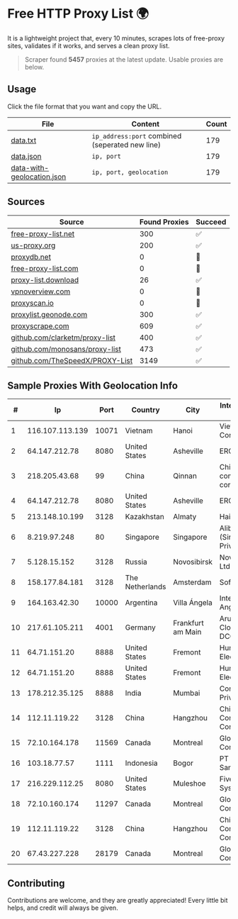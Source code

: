 
# Free HTTP Proxy List 🌍

It is a lightweight project that, every 10 minutes, scrapes lots of free-proxy sites, validates if it works, and serves a clean proxy list.


> Scraper found **5457** proxies at the latest update. Usable proxies are below.

## Usage

Click the file format that you want and copy the URL.


|File|Content|Count|
|----|-------|-----|
|[data.txt](https://raw.githubusercontent.com/themiralay/Proxy-List-World/master/data.txt)|`ip_address:port` combined (seperated new line)|179|
|[data.json](https://raw.githubusercontent.com/themiralay/Proxy-List-World/master/data.json)|`ip, port`|179|
|[data-with-geolocation.json](https://raw.githubusercontent.com/themiralay/Proxy-List-World/master/data-with-geolocation.json)|`ip, port, geolocation`|179|

## Sources

|Source|Found Proxies|Succeed|
|------|-------------|-------|
|[free-proxy-list.net](https://free-proxy-list.net)|300|✅|
|[us-proxy.org](https://www.us-proxy.org)|200|✅|
|[proxydb.net](http://proxydb.net)|0|🚫|
|[free-proxy-list.com](https://free-proxy-list.com/?page=&port=&type%5B%5D=http&type%5B%5D=https&up_time=0&search=Search)|0|🚫|
|[proxy-list.download](https://www.proxy-list.download/HTTP)|26|✅|
|[vpnoverview.com](https://vpnoverview.com/privacy/anonymous-browsing/free-proxy-servers)|0|🚫|
|[proxyscan.io](https://www.proxyscan.io)|0|🚫|
|[proxylist.geonode.com](https://proxylist.geonode.com/api/proxy-list?limit=300&page=1&sort_by=lastChecked&sort_type=desc&protocols=http,https)|300|✅|
|[proxyscrape.com](https://api.proxyscrape.com/v2/?request=displayproxies&protocol=http&timeout=10000&country=all&ssl=all&anonymity=all)|609|✅|
|[github.com/clarketm/proxy-list](https://raw.githubusercontent.com/clarketm/proxy-list/master/proxy-list-raw.txt)|400|✅|
|[github.com/monosans/proxy-list](https://raw.githubusercontent.com/monosans/proxy-list/main/proxies/http.txt)|473|✅|
|[github.com/TheSpeedX/PROXY-List](https://raw.githubusercontent.com/TheSpeedX/PROXY-List/master/http.txt)|3149|✅|


## Sample Proxies With Geolocation Info

|#|Ip|Port|Country|City|Internet Service Provider|
|-|--|----|-------|----|-------------------------|
|1|116.107.113.139|10071|Vietnam|Hanoi|Viettel Corporation|
|2|64.147.212.78|8080|United States|Asheville|ERC Broadband|
|3|218.205.43.68|99|China|Qinnan|China Mobile communications corporation|
|4|64.147.212.78|8080|United States|Asheville|ERC Broadband|
|5|213.148.10.199|3128|Kazakhstan|Almaty|Haicom Limited|
|6|8.219.97.248|80|Singapore|Singapore|Alibaba Cloud (Singapore) Private Limited|
|7|5.128.15.152|3128|Russia|Novosibirsk|Novotelecom Ltd|
|8|158.177.84.181|3128|The Netherlands|Amsterdam|SoftLayer|
|9|164.163.42.30|10000|Argentina|Villa Ángela|Interret Villa Angela SRL|
|10|217.61.105.211|4001|Germany|Frankfurt am Main|Aruba GmbH Cloud Network DC05|
|11|64.71.151.20|8888|United States|Fremont|Hurricane Electric LLC|
|12|64.71.151.20|8888|United States|Fremont|Hurricane Electric LLC|
|13|178.212.35.125|8888|India|Mumbai|Contabo Asia Private Limited|
|14|112.11.119.22|3128|China|Hangzhou|China Mobile Communications Corporation|
|15|72.10.164.178|11569|Canada|Montreal|GloboTech Communications|
|16|103.18.77.57|1111|Indonesia|Bogor|PT Usaha Adi Sanggoro|
|17|216.229.112.25|8080|United States|Muleshoe|Five Area Systems, LLC|
|18|72.10.160.174|11297|Canada|Montreal|GloboTech Communications|
|19|112.11.119.22|3128|China|Hangzhou|China Mobile Communications Corporation|
|20|67.43.227.228|28179|Canada|Montreal|GloboTech Communications|



## Contributing

Contributions are welcome, and they are greatly appreciated! Every
little bit helps, and credit will always be given.

